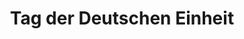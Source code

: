 ---
title: Tag der Deutschen Einheit
filter:
    kind: holiday
dates:
    start: 2024-10-03
    end: 2024-10-03
_build:
  render: false # no permalink/single-page, we WANT THIS
  list: true # but render on the list pages
---